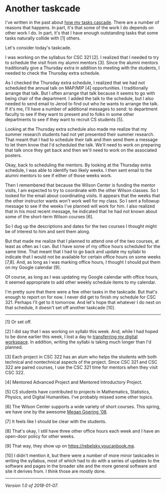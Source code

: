 Another taskcade
================

I've written in the past about [how my tasks cascade](taskcading-2017-06-26).
There are a number of reasons that happens.  In part, it's that some of the
work I do depends on other work I do.  In part, it's that I have enough
outstanding tasks that some tasks naturally collide with [1] others.

Let's consider today's taskcade.

I was working on the syllabus for CSC 321 [2].  I realized that I needed
to try to schedule the visit from my alumni mentors [3].  Since the alumni
mentors traditionally give a Thursday extra in addition to meeting with
the students, I needed to check the Thursday extra schedule.

As I checked the Thursday extra schedule, I realized that we had not 
scheduled the annual talk on MAP/MIP [4] opportunities.  I traditionally
arrange that talk.  But I often arrange that talk because it seems to
go with being chair of the department.  I added the talk to the schedule,
but I also needed to send email to Jerod to find out who he wants to
arrange the talk.  If it's me, I'll have a number of additional messages
to send: to department faculty to see if they want to present and to folks in
some other departments to see if they want to recruit CS students [5].

Looking at the Thursday extra schedule also made me realize that my
summer research students had not yet presented their summer research.
That meant that I had to schedule their talk and then send them a message
to let them know that I'd scheduled the talk.  We'll need to work on
preparing that talk once they get back and then we'll need to work on
the associated posters.

Okay, back to scheduling the mentors.  By looking at the Thursday extra
schedule, I was able to identify two likely weeks.  I then sent email to
the alumni mentors to see if either of those weeks work.

Then I remembered that because the Wilson Center is funding the mentor
visits, I am expected to try to coordinate with the other Wilson classes.
So I looked for the email about coordinating visits.  It appears that the
weeks that the other instructor wants won't work well for my class.  So
I sent a followup message to see if the weeks I've planned will work for
him.  I also realized that in his most recent message, he indicated that
he had not known about some of the short-term Wilson courses [6].

So I dug up the descriptions and dates for the two courses I thought
might be of interest to him and sent them along.

But that made me realize that I planned to attend one of the two courses,
at least as often as I can.  But I have some of my office hours scheduled
for the same time.  That meant that I had to go back and update my
syllabi to indicate that I would not be available for certain office
hours on some weeks [7,8].  And, as long as I was marking office hours,
I thought I should put them on my Google calendar [9].

Of course, as long as I was updating my Google calendar with office
hours, it seemed appropriate to add other weekly schedule items to my
calendar.

I'm pretty sure that there were a few other tasks in the taskcade.
But that's enough to report on for now.  I never did get to finish
my schedule for CSC 321.  Perhaps I'll get to it tomorrow.  And let's
hope that whatever I do next on that schedule, it doesn't set off another
taskcade [10].

---

[1] Or set off.

[2] I did say that I was working on syllabi this week.  And, while I had
hoped to be done earlier this week, I lost a day to [transferring my digital
workspace](transferring-digital-workspace-2018-01-04).  In addition, writing
the syllabi is taking much longer than I'd planned.

[3] Each project in CSC 322 has an alum who helps the students with
both technical and nontechnical aspects of the project.  Since CSC 321
and CSC 322 are paired courses, I use the CSC 321 time for mentors
when they visit CSC 322.

[4] Mentored Advanced Project and Mentored Introductory Project.

[5] CS students have contributed to projects in Mathematics, Statistics,
Physics, and Digital Humanities.  I've probably missed some other topics.

[6] The Wilson Center supports a wide variety of short courses.  This
spring, we have one by the awesome [Megan Goering '08](megan-goering).

[7] It feels like I should be clear with the students.

[8] That's okay, I still have three other office hours each week and
I have an open-door policy for other weeks.

[9] That way, they show up on <https://rebelsky.youcanbook.me>.

[10] I didn't mention it, but there were a number of more minor taskcades
in writing the syllabus, most of which had to do with a series of updates
to the software and pages in the broader site and the more general software
and site it derives from.  I think those are mostly done.

---

*Version 1.0 of 2018-01-07.*

